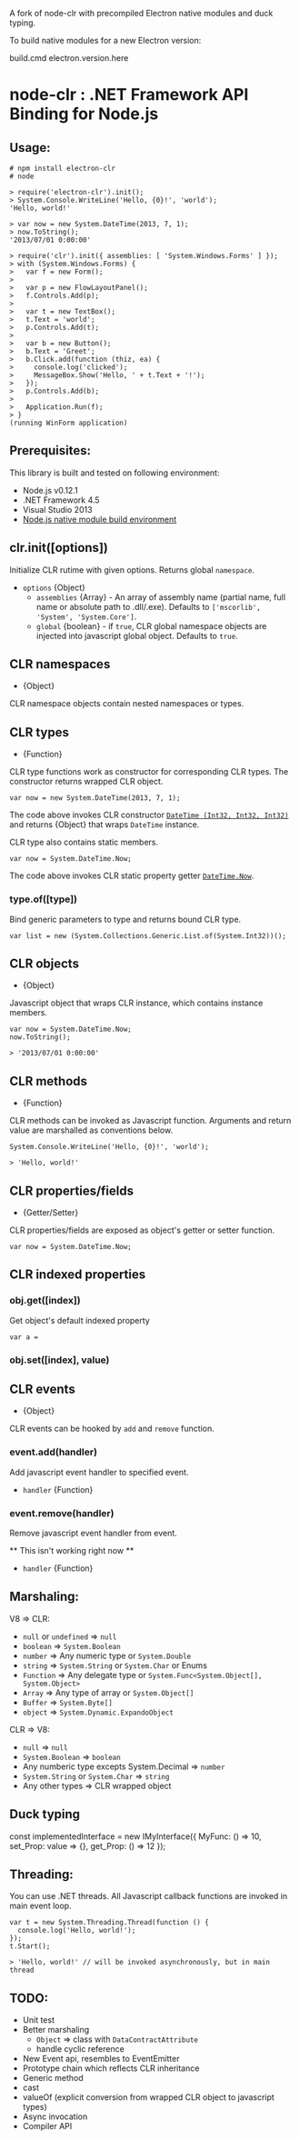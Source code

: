 A fork of node-clr with precompiled Electron native modules and duck typing.

To build native modules for a new Electron version:

build.cmd electron.version.here

# node-clr : .NET Framework API Binding for Node.js

## Usage:
	# npm install electron-clr
	# node
	
	> require('electron-clr').init();
	> System.Console.WriteLine('Hello, {0}!', 'world');
	'Hello, world!'

	> var now = new System.DateTime(2013, 7, 1);
	> now.ToString();
	'2013/07/01 0:00:00'

	> require('clr').init({ assemblies: [ 'System.Windows.Forms' ] });
	> with (System.Windows.Forms) {
	>   var f = new Form();
	>   
	>   var p = new FlowLayoutPanel();
	>   f.Controls.Add(p);
	>   
	>   var t = new TextBox();
	>   t.Text = 'world';
	>   p.Controls.Add(t);
	>   
	>   var b = new Button();
	>   b.Text = 'Greet';
	>   b.Click.add(function (thiz, ea) {
	>     console.log('clicked');
	>     MessageBox.Show('Hello, ' + t.Text + '!');
	>   });
	>   p.Controls.Add(b);
	> 
	>   Application.Run(f);
	> }
	(running WinForm application)


## Prerequisites:

This library is built and tested on following environment:

- Node.js v0.12.1
- .NET Framework 4.5
- Visual Studio 2013
- [Node.js native module build environment](https://github.com/TooTallNate/node-gyp)


## clr.init([options])

Initialize CLR rutime with given options. Returns global `namespace`.

- `options` {Object}
	- `assemblies` {Array} - An array of assembly name (partial name, full name or absolute path to .dll/.exe).
	  Defaults to `['mscorlib', 'System', 'System.Core']`.
	- `global` {boolean} - if `true`, CLR global namespace objects are injected into javascript global object.
	  Defaults to `true`.


## CLR namespaces

- {Object}

CLR namespace objects contain nested namespaces or types.


## CLR types

- {Function}

CLR type functions work as constructor for corresponding CLR types.
The constructor returns wrapped CLR object.

	var now = new System.DateTime(2013, 7, 1);

The code above invokes CLR constructor [`DateTime (Int32, Int32, Int32)`](http://msdn.microsoft.com/ja-jp/library/xcfzdy4x.aspx)
and returns {Object} that wraps `DateTime` instance.


CLR type also contains static members.

	var now = System.DateTime.Now;

The code above invokes CLR static property getter [`DateTime.Now`](http://msdn.microsoft.com/ja-jp/library/system.datetime.now.aspx).


### type.of([type])

Bind generic parameters to type and returns bound CLR type.

	var list = new (System.Collections.Generic.List.of(System.Int32))();


## CLR objects

- {Object}

Javascript object that wraps CLR instance, which contains instance members.

	var now = System.DateTime.Now;
	now.ToString();
	
	> '2013/07/01 0:00:00'


## CLR methods

- {Function}

CLR methods can be invoked as Javascript function. Arguments and return value are marshalled as conventions below.

	System.Console.WriteLine('Hello, {0}!', 'world');
	
	> 'Hello, world!'

## CLR properties/fields

- {Getter/Setter}

CLR properties/fields are exposed as object's getter or setter function.

	var now = System.DateTime.Now;


## CLR indexed properties

### obj.get([index])

Get object's default indexed property

	var a = 

### obj.set([index], value)


## CLR events

- {Object}

CLR events can be hooked by `add` and `remove` function.


### event.add(handler)

Add javascript event handler to specified event.

- `handler` {Function}


### event.remove(handler)

Remove javascript event handler from event.

** This isn't working right now **

- `handler` {Function}


## Marshaling:

V8 => CLR:

- `null` or `undefined` => `null`
- `boolean` => `System.Boolean`
- `number` => Any numeric type or `System.Double`
- `string` => `System.String` or `System.Char` or Enums
- `Function` => Any delegate type or `System.Func<System.Object[], System.Object>`
- `Array` => Any type of array or `System.Object[]`
- `Buffer` => `System.Byte[]`
- `object` => `System.Dynamic.ExpandoObject`

CLR => V8:

- `null` => `null`
- `System.Boolean` => `boolean`
- Any numberic type excepts System.Decimal => `number`
- `System.String` or `System.Char` => `string`
- Any other types => CLR wrapped object

## Duck typing

const implementedInterface = new IMyInterface({
    MyFunc: () => 10,
    set_Prop: value => {},
    get_Prop: () => 12
});

## Threading:

You can use .NET threads. All Javascript callback functions are invoked in main event loop.

	var t = new System.Threading.Thread(function () {
	  console.log('Hello, world!');
	});
	t.Start();
	
	> 'Hello, world!' // will be invoked asynchronously, but in main thread


## TODO:
- Unit test
- Better marshaling
  - `Object` => class with `DataContractAttribute`
  - handle cyclic reference
- New Event api, resembles to EventEmitter
- Prototype chain which reflects CLR inheritance
- Generic method
- cast
- valueOf (explicit conversion from wrapped CLR object to javascript types)
- Async invocation
- Compiler API
